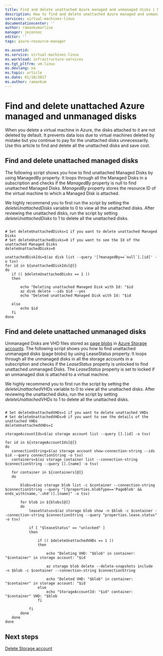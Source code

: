 ```yaml
---
title: Find and delete unattached Azure managed and unmanaged disks | Microsoft Docs
description: How to find and delete unattached Azure managed and unmanaged (VHDs/Page blobs) disks, by using Azure CLI
services: virtual-machines-linux
documentationcenter: ''
author: ramankumarlive
manager: jeconnoc
editor: ''
tags: azure-resource-manager

ms.assetid: 
ms.service: virtual-machines-linux
ms.workload: infrastructure-services
ms.tgt_pltfrm: vm-linux
ms.devlang: na
ms.topic: article
ms.date: 01/10/2017
ms.author: ramankum
---
```

# Find and delete unattached Azure managed and unmanaged disks
When you delete a virtual machine in Azure, the disks attached to it are not deleted by default. It prevents data loss due to virtual machines deleted by mistake but you continue to pay for the unattached disks unnecessarily. Use this article to find and delete all the unattached disks and save cost. 


## Find and delete unattached managed disks 

The following script shows you how to find unattached Managed Disks by using ManagedBy property.  It loops through all the Managed Disks in a subscription and checks if the *ManagedBy* property is null to find unattached Managed Disks. *ManagedBy* property stores the resource ID of the virtual machine to which a Managed Disk is attached. 

We highly recommend you to first run the script by setting the *deleteUnattachedDisks* variable to 0 to view all the unattached disks. After reviewing the unattached disks, run the script by setting *deleteUnattachedDisks* to 1 to delete all the unattached disks.

 ```azurecli

# Set deleteUnattachedDisks=1 if you want to delete unattached Managed Disks
# Set deleteUnattachedDisks=0 if you want to see the Id of the unattached Managed Disks
deleteUnattachedDisks=0

unattachedDiskIds=$(az disk list --query '[?managedBy==`null`].[id]' -o tsv)
for id in ${unattachedDiskIds[@]}
do
    if (( $deleteUnattachedDisks == 1 ))
    then

        echo "Deleting unattached Managed Disk with Id: "$id
        az disk delete --ids $id --yes
        echo "Deleted unattached Managed Disk with Id: "$id

    else
        echo $id
    fi
done
```
## Find and delete unattached unmanaged disks 

Unmanaged Disks are VHD files stored as [page blobs](/rest/api/storageservices/understanding-block-blobs--append-blobs--and-page-blobs#about-page-blobs) in [Azure Storage accounts](../../storage/common/storage-create-storage-account.md). The following script shows you how to find unattached unmanaged disks (page blobs) by using LeaseStatus property. It loops through all the unmanaged disks in all the storage accounts in a subscription and checks if the *LeaseStatus* property is unlocked to find unattached unmanaged Disks. The *LeaseStatus* property is set to locked if an unmanaged disk is attached to a virtual machine. 

We highly recommend you to first run the script by setting the *deleteUnattachedVHDs* variable to 0 to view all the unattached disks. After reviewing the unattached disks, run the script by setting *deleteUnattachedVHDs* to 1 to delete all the unattached disks.


 ```azurecli

# Set deleteUnattachedVHDs=1 if you want to delete unattached VHDs
# Set deleteUnattachedVHDs=0 if you want to see the details of the unattached VHDs
deleteUnattachedVHDs=1

storageAccountIds=$(az storage account list --query [].[id] -o tsv)

for id in ${storageAccountIds[@]}
do
    connectionString=$(az storage account show-connection-string --ids $id --query connectionString -o tsv)
    containers=$(az storage container list --connection-string $connectionString --query [].[name] -o tsv)

    for container in ${containers[@]}
    do 

        blobs=$(az storage blob list -c $container --connection-string $connectionString --query "[?properties.blobType=='PageBlob' && ends_with(name,'.vhd')].[name]" -o tsv)

        for blob in ${blobs[@]}
        do
            leaseStatus=$(az storage blob show -n $blob -c $container --connection-string $connectionString --query "properties.lease.status" -o tsv)

            if [ "$leaseStatus" == "unlocked" ]
            then 

                if (( $deleteUnattachedVHDs == 1 ))
                then 

                    echo "Deleting VHD: "$blob" in container: "$container" in storage account: "$id

                    az storage blob delete --delete-snapshots include  -n $blob -c $container --connection-string $connectionString

                    echo "Deleted VHD: "$blob" in container: "$container" in storage account: "$id
                else
                    echo "StorageAccountId: "$id" container: "$container" VHD: "$blob
                fi

            fi
        done
    done
done 
```

## Next steps

[Delete Storage account](../../storage/common/storage-create-storage-account.md)



